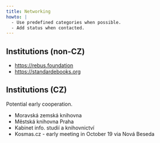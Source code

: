 ```yaml
---
title: Networking
howto: |
  - Use predefined categories when possible.
  - Add status when contacted.
---
```

## Institutions (non-CZ)

- https://rebus.foundation
- https://standardebooks.org

## Institutions (CZ)

Potential early cooperation.

- Moravská zemská knihovna
- Městská knihovna Praha
- Kabinet info. studií a knihovnictví
- Kosmas.cz - early meeting in October 19 via Nová Beseda


